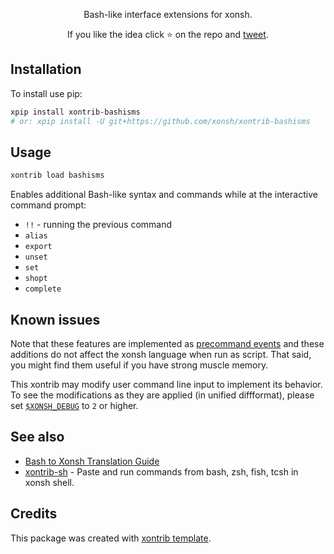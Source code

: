 <p align="center">
Bash-like interface extensions for xonsh.
</p>

<p align="center">  
If you like the idea click ⭐ on the repo and <a href="https://twitter.com/intent/tweet?text=Nice%20xontrib%20for%20the%20xonsh%20shell!&url=https://github.com/xonsh/xontrib-bashisms" target="_blank">tweet</a>.
</p>


## Installation

To install use pip:

```bash
xpip install xontrib-bashisms
# or: xpip install -U git+https://github.com/xonsh/xontrib-bashisms
```

## Usage
```bash
xontrib load bashisms
```

Enables additional Bash-like syntax and commands while at the interactive command prompt:

* ``!!`` - running the previous command
* ``alias``
* ``export``
* ``unset``
* ``set``
* ``shopt``
* ``complete``

## Known issues

Note that these features are implemented as [precommand events](https://xon.sh/events.html#on-precommand) and
these additions do not affect the xonsh language when run as script.
That said, you might find them useful if you have strong muscle memory.

This xontrib may modify user command line input to implement its behavior.
To see the modifications as they are applied (in unified diffformat), please set [`$XONSH_DEBUG`](https://xon.sh/envvars.html#xonsh-debug) to `2` or higher.

## See also

* [Bash to Xonsh Translation Guide](https://xon.sh/bash_to_xsh.html)
* [xontrib-sh](https://github.com/anki-code/xontrib-sh) - Paste and run commands from bash, zsh, fish, tcsh in xonsh shell. 

## Credits

This package was created with [xontrib template](https://github.com/xonsh/xontrib-template).

